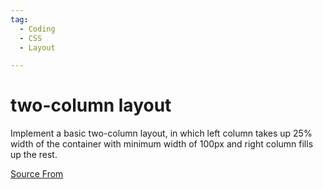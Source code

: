 ```yaml
---
tag:
  - Coding
  - CSS
  - Layout

---
```

  
# two-column layout

Implement a basic two-column layout, in which left column takes up 25% width of the container with minimum width of 100px and right column fills up the rest.


[Source From](https://bigfrontend.dev/css/two-column-layout)

  